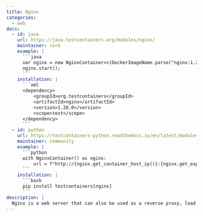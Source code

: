 ```yaml
---
title: Nginx
categories:
  - web
docs:
  - id: java
    url: https://java.testcontainers.org/modules/nginx/
    maintainer: core
    example: |
      ```java
      var nginx = new NginxContainer<>(DockerImageName.parse("nginx:1.23.4-alpine"));
      nginx.start();
      ```
    installation: |
      ```xml
      <dependency>
          <groupId>org.testcontainers</groupId>
          <artifactId>nginx</artifactId>
          <version>1.20.0</version>
          <scope>test</scope>
      </dependency>
      ```
  - id: python
    url: https://testcontainers-python.readthedocs.io/en/latest/modules/nginx/README.html
    maintainer: community
    example: |
      ```python
      with NginxContainer() as nginx:
          url = f"http://{nginx.get_container_host_ip()}:{nginx.get_exposed_port(nginx.port)}/"
      ```
    installation: |
      ```bash
      pip install testcontainers[nginx]
      ```
description: |
  Nginx is a web server that can also be used as a reverse proxy, load balancer, mail proxy and HTTP cache.
---
```

